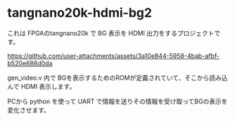 # tangnano20k-hdmi-bg2

これは FPGAのtangnano20k で BG 表示を HDMI 出力をするプロジェクトです。


https://github.com/user-attachments/assets/3a10e844-5958-4bab-afbf-b520e686d0da


gen_video.v 内で BGを表示するためのROMが定義されていて、そこから読み込んで HDMI 表示します。

PCから python を使って UART で情報を送りその情報を受け取ってBGの表示を変化させます。
